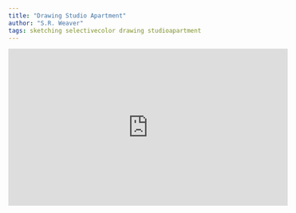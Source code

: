 ```yaml
---
title: "Drawing Studio Apartment"
author: "S.R. Weaver"
tags: sketching selectivecolor drawing studioapartment
---
```

<iframe title="Drawing Studio Apartment" src="https://video.ploud.jp/videos/embed/da39b5d5-697e-4497-811f-81f3b383f178" allowfullscreen="" sandbox="allow-same-origin allow-scripts allow-popups" width="560" height="315" frameborder="0"></iframe>
